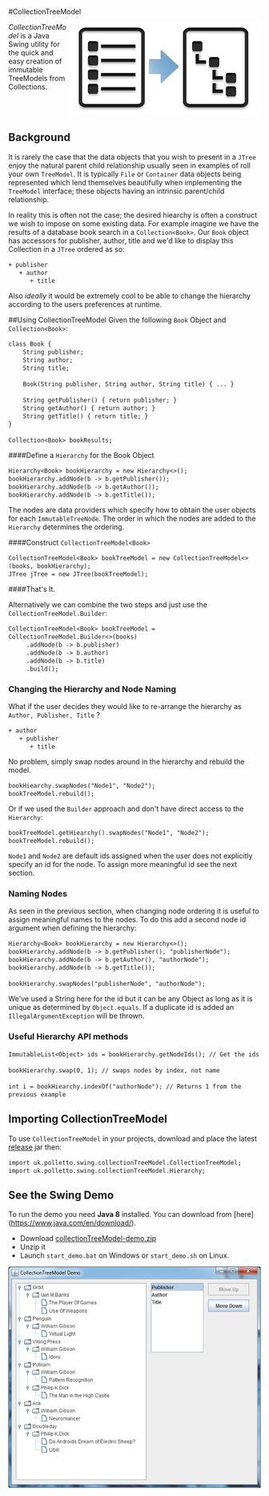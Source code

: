 #CollectionTreeModel

<img src="https://github.com/mnrussell/collectionTreeModel/blob/master/collectionTreeModelIcon.png"
 alt="CollectionTreeModel logo" title="CollectionTreeModel" align="right" />

*CollectionTreeModel* is a Java Swing utility for the quick and easy creation of immutable
TreeModels from Collections.
<br>
<br>
<br>
<br>

## Background
It is rarely the case that the data objects that you wish to present in a `JTree` enjoy the natural parent child relationship usually seen in examples of roll your own `TreeModel`. It is typically `File` or `Container` data objects being represented which lend themselves beautifully when implementing the `TreeModel` interface; these objects having an intrinsic parent/child relationship.

In reality this is often not the case; the desired hiearchy is often a construct we wish to impose on some existing data.
For example imagine we have the results of a database book search in a `Collection<Book>`. Our `Book` object has accessors for publisher, author, title and we'd like to display this Collection in a `JTree` ordered as so:

    + publisher
       + author
          + title

Also *ideally* it would be extremely cool to be able to change the hierarchy according to the users preferences at runtime.

##Using CollectionTreeModel
Given the following `Book` Object and `Collection<Book>`:
```
class Book {
    String publisher;
    String author;
    String title;

    Book(String publisher, String author, String title) { ... }

    String getPublisher() { return publisher; }
    String getAuthor() { return author; }
    String getTitle() { return title; }
}

Collection<Book> bookResults;
```

####Define a `Hierarchy` for the Book Object

    Hierarchy<Book> bookHierarchy = new Hierarchy<>();
    bookHierarchy.addNode(b -> b.getPublisher());
    bookHierarchy.addNode(b -> b.getAuthor());
    bookHierarchy.addNode(b -> b.getTitle());

The nodes are data providers which specify how to obtain the user objects for each `ImmutableTreeNode`.
The order in which the nodes are added to the `Hierarchy` determines the ordering.

####Construct `CollectionTreeModel<Book>`

    CollectionTreeModel<Book> bookTreeModel = new CollectionTreeModel<>(books, bookHierarchy);
    JTree jTree = new JTree(bookTreeModel);

####That's It.

Alternatively we can combine the two steps and just use the `CollectionTreeModel.Builder`:

    CollectionTreeModel<Book> bookTreeModel = CollectionTreeModel.Builder<>(books)
         .addNode(b -> b.publisher)
         .addNode(b -> b.author)
         .addNode(b -> b.title)
         .build();

### Changing the Hierarchy and Node Naming

What if the user decides they would like to re-arrange the hierarchy as `Author, Publisher, Title` ?

    + author
       + publisher
          + title

No problem, simply swap nodes around in the hierarchy and rebuild the model.

	bookHiearchy.swapNodes("Node1", "Node2");
	bookTreeModel.rebuild();

Or if we used the `Builder` approach and don't have direct access to the `Hierarchy`:

	bookTreeModel.getHiearchy().swapNodes("Node1", "Node2");
	bookTreeModel.rebuild();


`Node1` and `Node2` are default ids assigned when
the user does not explicitly specify an id for the node. To assign more meaningful
id see the next section.

### Naming Nodes

As seen in the previous section, when changing node
ordering it is useful to assign meaningful names to
the nodes. To do this add a second node id argument when
defining the hierarchy:

    Hierarchy<Book> bookHierarchy = new Hierarchy<>();
    bookHierarchy.addNode(b -> b.getPublisher(), "publisherNode");
    bookHierarchy.addNode(b -> b.getAuthor(), "authorNode");
    bookHierarchy.addNode(b -> b.getTitle());

	bookHierarchy.swapNodes("publisherNode", "authorNode");

We've used a String here for the id but it can be any Object as long as it is unique as determined by `Object.equals`. If a duplicate id is added an `IllegalArgumentException` will be thrown.

### Useful Hierarchy API methods

    ImmutableList<Object> ids = bookHierarchy.getNodeIds(); // Get the ids

    bookHierarchy.swap(0, 1); // swaps nodes by index, not name

    int i = bookHiearchy.indexOf("authorNode"); // Returns 1 from the previous example

## Importing CollectionTreeModel
To use `CollectionTreeModel` in your projects, download and place the latest [release](../../releases/latest) jar then:
```
import uk.polletto.swing.collectionTreeModel.CollectionTreeModel;
import uk.polletto.swing.collectionTreeModel.Hierarchy;
```

## See the Swing Demo

To run the demo you need **Java 8** installed. You can download from [here] (https://www.java.com/en/download/).

- Download [collectionTreeModel-demo.zip](collectionTreeModel-demo.zip?raw=true)
- Unzip it
- Launch `start_demo.bat` on Windows or `start_demo.sh` on Linux.


![](demoScreenShot.png)
